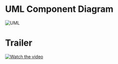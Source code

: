 # UML Component Diagram

![UML](https://user-images.githubusercontent.com/82918682/144724299-a18e54ee-db65-4c2a-a248-58ad13019e7d.png)

# Trailer

[![Watch the video](https://www.teknofenomen.com/wp-content/uploads/2019/04/video.jpg)](https://www.youtube.com/watch?v=oJwcJebFx7s)
